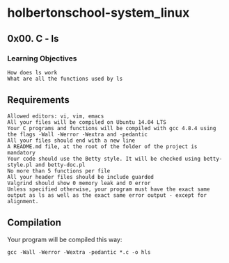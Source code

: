 # holbertonschool-system_linux
## 0x00. C - ls
### Learning Objectives

    How does ls work
    What are all the functions used by ls

## Requirements

    Allowed editors: vi, vim, emacs
    All your files will be compiled on Ubuntu 14.04 LTS
    Your C programs and functions will be compiled with gcc 4.8.4 using the flags -Wall -Werror -Wextra and -pedantic
    All your files should end with a new line
    A README.md file, at the root of the folder of the project is mandatory
    Your code should use the Betty style. It will be checked using betty-style.pl and betty-doc.pl
    No more than 5 functions per file
    All your header files should be include guarded
    Valgrind should show 0 memory leak and 0 error
    Unless specified otherwise, your program must have the exact same output as ls as well as the exact same error output - except for alignment.

## Compilation

Your program will be compiled this way:

```gcc -Wall -Werror -Wextra -pedantic *.c -o hls```

